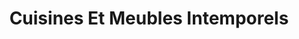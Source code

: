 ---
title: "Cuisines Et Meubles Intemporels"
url: /plan-de-cuques/cuisines-et-meubles-intemporels/
shop: Möbel
---